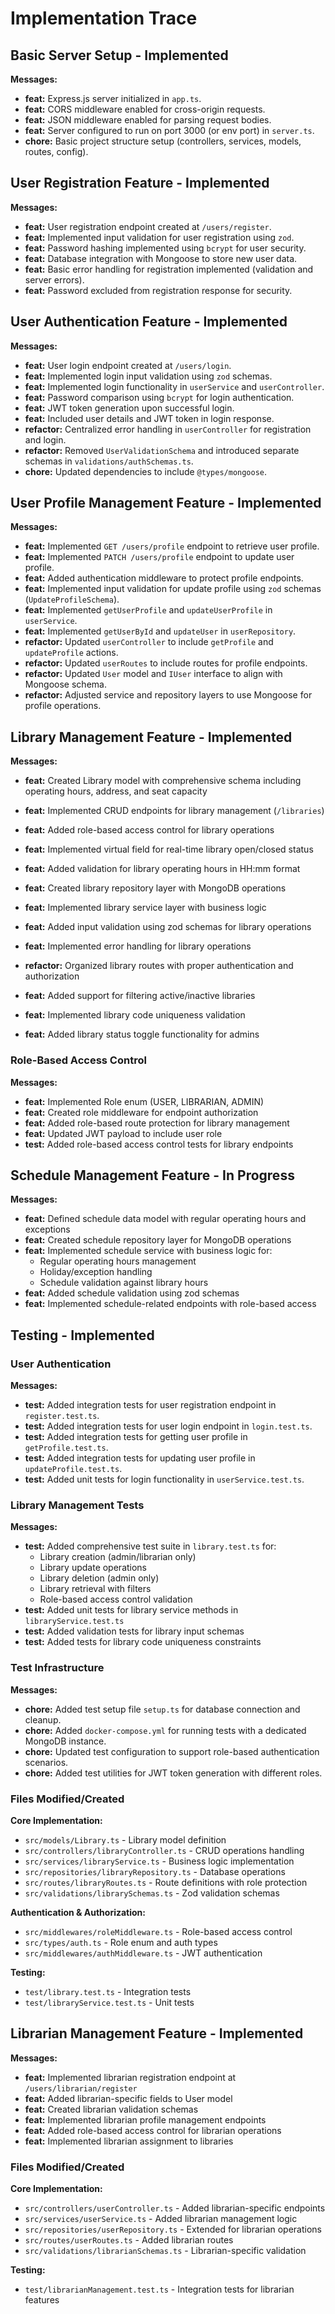 # Implementation Trace

## Basic Server Setup - Implemented

**Messages:**

*   **feat:** Express.js server initialized in `app.ts`.
*   **feat:** CORS middleware enabled for cross-origin requests.
*   **feat:** JSON middleware enabled for parsing request bodies.
*   **feat:** Server configured to run on port 3000 (or env port) in `server.ts`.
*   **chore:** Basic project structure setup (controllers, services, models, routes, config).

## User Registration Feature - Implemented

**Messages:**

*   **feat:** User registration endpoint created at `/users/register`.
*   **feat:** Implemented input validation for user registration using `zod`.
*   **feat:** Password hashing implemented using `bcrypt` for user security.
*   **feat:** Database integration with Mongoose to store new user data.
*   **feat:** Basic error handling for registration implemented (validation and server errors).
*   **feat:** Password excluded from registration response for security.

## User Authentication Feature - Implemented

**Messages:**

*   **feat:** User login endpoint created at `/users/login`.
*   **feat:** Implemented login input validation using `zod` schemas.
*   **feat:** Implemented login functionality in `userService` and `userController`.
*   **feat:** Password comparison using `bcrypt` for login authentication.
*   **feat:** JWT token generation upon successful login.
*   **feat:** Included user details and JWT token in login response.
*   **refactor:** Centralized error handling in `userController` for registration and login.
*   **refactor:** Removed `UserValidationSchema` and introduced separate schemas in `validations/authSchemas.ts`.
*   **chore:** Updated dependencies to include `@types/mongoose`.

## User Profile Management Feature - Implemented

**Messages:**

*   **feat:** Implemented `GET /users/profile` endpoint to retrieve user profile.
*   **feat:** Implemented `PATCH /users/profile` endpoint to update user profile.
*   **feat:** Added authentication middleware to protect profile endpoints.
*   **feat:** Implemented input validation for update profile using `zod` schemas (`UpdateProfileSchema`).
*   **feat:** Implemented `getUserProfile` and `updateUserProfile` in `userService`.
*   **feat:** Implemented `getUserById` and `updateUser` in `userRepository`.
*   **refactor:** Updated `userController` to include `getProfile` and `updateProfile` actions.
*   **refactor:** Updated `userRoutes` to include routes for profile endpoints.
*   **refactor:** Updated `User` model and `IUser` interface to align with Mongoose schema.
*   **refactor:** Adjusted service and repository layers to use Mongoose for profile operations.

## Library Management Feature - Implemented

**Messages:**

*   **feat:** Created Library model with comprehensive schema including operating hours, address, and seat capacity
*   **feat:** Implemented CRUD endpoints for library management (`/libraries`)
*   **feat:** Added role-based access control for library operations
*   **feat:** Implemented virtual field for real-time library open/closed status
*   **feat:** Added validation for library operating hours in HH:mm format
*   **feat:** Created library repository layer with MongoDB operations
*   **feat:** Implemented library service layer with business logic
*   **feat:** Added input validation using zod schemas for library operations
*   **feat:** Implemented error handling for library operations

*   **refactor:** Organized library routes with proper authentication and authorization
*   **feat:** Added support for filtering active/inactive libraries
*   **feat:** Implemented library code uniqueness validation
*   **feat:** Added library status toggle functionality for admins

### Role-Based Access Control

**Messages:**

*   **feat:** Implemented Role enum (USER, LIBRARIAN, ADMIN)
*   **feat:** Created role middleware for endpoint authorization
*   **feat:** Added role-based route protection for library management
*   **feat:** Updated JWT payload to include user role
*   **test:** Added role-based access control tests for library endpoints

## Schedule Management Feature - In Progress

**Messages:**

* **feat:** Defined schedule data model with regular operating hours and exceptions
* **feat:** Created schedule repository layer for MongoDB operations
* **feat:** Implemented schedule service with business logic for:
  - Regular operating hours management
  - Holiday/exception handling
  - Schedule validation against library hours
* **feat:** Added schedule validation using zod schemas
* **feat:** Implemented schedule-related endpoints with role-based access

## Testing - Implemented

### User Authentication

**Messages:**

*   **test:** Added integration tests for user registration endpoint in `register.test.ts`.
*   **test:** Added integration tests for user login endpoint in `login.test.ts`.
*   **test:** Added integration tests for getting user profile in `getProfile.test.ts`.
*   **test:** Added integration tests for updating user profile in `updateProfile.test.ts`.
*   **test:** Added unit tests for login functionality in `userService.test.ts`.

### Library Management Tests

**Messages:**

*   **test:** Added comprehensive test suite in `library.test.ts` for:
    - Library creation (admin/librarian only)
    - Library update operations
    - Library deletion (admin only)
    - Library retrieval with filters
    - Role-based access control validation
*   **test:** Added unit tests for library service methods in `libraryService.test.ts`
*   **test:** Added validation tests for library input schemas
*   **test:** Added tests for library code uniqueness constraints

### Test Infrastructure

**Messages:**

*   **chore:** Added test setup file `setup.ts` for database connection and cleanup.
*   **chore:** Added `docker-compose.yml` for running tests with a dedicated MongoDB instance.
*   **chore:** Updated test configuration to support role-based authentication scenarios.
*   **chore:** Added test utilities for JWT token generation with different roles.

### Files Modified/Created

**Core Implementation:**
- `src/models/Library.ts` - Library model definition
- `src/controllers/libraryController.ts` - CRUD operations handling
- `src/services/libraryService.ts` - Business logic implementation
- `src/repositories/libraryRepository.ts` - Database operations
- `src/routes/libraryRoutes.ts` - Route definitions with role protection
- `src/validations/librarySchemas.ts` - Zod validation schemas

**Authentication & Authorization:**
- `src/middlewares/roleMiddleware.ts` - Role-based access control
- `src/types/auth.ts` - Role enum and auth types
- `src/middlewares/authMiddleware.ts` - JWT authentication

**Testing:**
- `test/library.test.ts` - Integration tests
- `test/libraryService.test.ts` - Unit tests

## Librarian Management Feature - Implemented

**Messages:**

*   **feat:** Implemented librarian registration endpoint at `/users/librarian/register`
*   **feat:** Added librarian-specific fields to User model
*   **feat:** Created librarian validation schemas
*   **feat:** Implemented librarian profile management endpoints
*   **feat:** Added role-based access control for librarian operations
*   **feat:** Implemented librarian assignment to libraries

### Files Modified/Created

**Core Implementation:**
- `src/controllers/userController.ts` - Added librarian-specific endpoints
- `src/services/userService.ts` - Added librarian management logic
- `src/repositories/userRepository.ts` - Extended for librarian operations
- `src/routes/userRoutes.ts` - Added librarian routes
- `src/validations/librarianSchemas.ts` - Librarian-specific validation

**Testing:**
- `test/librarianManagement.test.ts` - Integration tests for librarian features